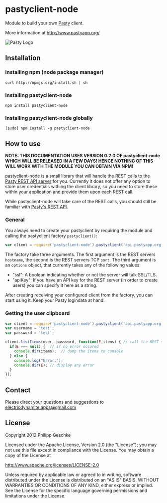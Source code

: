 pastyclient-node
================

 Module to build your own [Pasty](http://www.pastyapp.org/) client.

 More information at http://www.pastyapp.org/  

![Pasty Logo](http://pastyapp.org/images/Pasty_256x256.png)

Installation
------------
### Installing npm (node package manager)  
`curl http://npmjs.org/install.sh | sh`  
### Installing pastyclient-node
`npm install pastyclient-node`
### Installing pastyclient-node globally
`[sudo] npm install -g pastyclient-node`


How to use
----------
**NOTE: THIS DOCUMENTATION USES VERSION 0.2.0 OF pastyclient-node WHICH WILL BE RELEASED IN A FEW DAYS! HENCE NOTHING OF THIS WILL WORK WITH THE MODULE YOU CAN OBTAIN VIA NPM!**

pastyclient-node is a small library that will handle the REST calls to the [Pasty REST API server](https://github.com/ElectricDynamite/pasty-server) for you.
Currently it does not offer any option to store user credentials withing the client library, so you need to store these within your application and provide
them upon each REST call.  

While pastyclient-node will take care of the REST calls, you should still be familiar with [Pasty's REST API](https://github.com/ElectricDynamite/pasty-server/wiki/REST-API).

### General
You always need to create your pastyclient by requiring the module and calling the pastyclient factory `pastyclient()`:
```js
var client = require('pastyclient-node').pastyclient('api.pastyapp.org', 4444, {"ssl": true});
``` 
The factory take three arguments. The first argument is the REST servers `hostname`, the second is the REST servers TCP `port`.
The third argument is an `options` object, that currently takes any of the following values:  
  * "ssl": A boolean indicating whether or not the server will talk SSL/TLS.
  * "apiKey": If you have an API key for the REST server (in order to create users) you can specify it here as a string.

After creating receiving your configured client from the factory, you can start using it. Keep your Pasty logindata at hand.

### Getting the user clipboard

```js
var client = require('pastyclient-node').pastyclient('api.pastyapp.org', 4444, {"ssl": true});
var username = 'test';
var password = 'test';

client.listItems(user, password, function(E,items) { // call the REST server for the users clipboard
  if(E === null) {  // if no error occured
    console.dir(items);  // dump the items to console
  } else {
    console.log("Error:");
    console.dir(E); // display any error
  }
});
``` 

Contact
-------
 Please direct your questions and suggestions to electricdynamite.apps@gmail.com


License
-------
 Copyright 2012 Philipp Geschke

 Licensed under the Apache License, Version 2.0 (the "License");
 you may not use this file except in compliance with the License.
 You may obtain a copy of the License at
 
 http://www.apache.org/licenses/LICENSE-2.0

 Unless required by applicable law or agreed to in writing, software
 distributed under the License is distributed on an "AS IS" BASIS,
 WITHOUT WARRANTIES OR CONDITIONS OF ANY KIND, either express or implied.
 See the License for the specific language governing permissions and
 limitations under the License.

